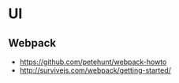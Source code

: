 # UI

## Webpack

- https://github.com/petehunt/webpack-howto
- http://survivejs.com/webpack/getting-started/
